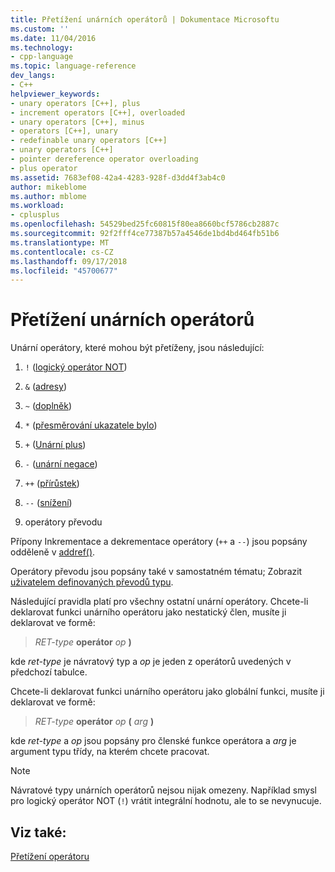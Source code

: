 ```yaml
---
title: Přetížení unárních operátorů | Dokumentace Microsoftu
ms.custom: ''
ms.date: 11/04/2016
ms.technology:
- cpp-language
ms.topic: language-reference
dev_langs:
- C++
helpviewer_keywords:
- unary operators [C++], plus
- increment operators [C++], overloaded
- unary operators [C++], minus
- operators [C++], unary
- redefinable unary operators [C++]
- unary operators [C++]
- pointer dereference operator overloading
- plus operator
ms.assetid: 7683ef08-42a4-4283-928f-d3dd4f3ab4c0
author: mikeblome
ms.author: mblome
ms.workload:
- cplusplus
ms.openlocfilehash: 54529bed25fc60815f80ea8660bcf5786cb2887c
ms.sourcegitcommit: 92f2fff4ce77387b57a4546de1bd4bd464fb51b6
ms.translationtype: MT
ms.contentlocale: cs-CZ
ms.lasthandoff: 09/17/2018
ms.locfileid: "45700677"
---
```

# <a name="overloading-unary-operators"></a>Přetížení unárních operátorů
Unární operátory, které mohou být přetíženy, jsou následující:  
  
1.  `!` ([logický operátor NOT](../cpp/logical-negation-operator-exclpt.md))  
  
2.  `&` ([adresy](../cpp/address-of-operator-amp.md))  
  
3.  `~` ([doplněk](../cpp/one-s-complement-operator-tilde.md))  
  
4.  `*` ([přesměrování ukazatele bylo](../cpp/indirection-operator-star.md))  
  
5.  `+` ([Unární plus](../cpp/additive-operators-plus-and.md))  
  
6.  `-` ([unární negace](../cpp/additive-operators-plus-and.md))  
  
7.  `++` ([přírůstek](../cpp/prefix-increment-and-decrement-operators-increment-and-decrement.md))  
  
8.  `--` ([snížení](../cpp/prefix-increment-and-decrement-operators-increment-and-decrement.md))  
  
9. operátory převodu  
  
 Přípony Inkrementace a dekrementace operátory (`++` a `--`) jsou popsány odděleně v [addref()](../cpp/increment-and-decrement-operator-overloading-cpp.md).  
  
 Operátory převodu jsou popsány také v samostatném tématu; Zobrazit [uživatelem definovaných převodů typu](../cpp/user-defined-type-conversions-cpp.md).  
  
 Následující pravidla platí pro všechny ostatní unární operátory. Chcete-li deklarovat funkci unárního operátoru jako nestatický člen, musíte ji deklarovat ve formě:  
  
> *RET-type* **operátor** *op* **)**  
  
 kde *ret-type* je návratový typ a *op* je jeden z operátorů uvedených v předchozí tabulce.  
  
 Chcete-li deklarovat funkci unárního operátoru jako globální funkci, musíte ji deklarovat ve formě:  
  
> *RET-type* **operátor** *op* **(** *arg* **)**  
  
 kde *ret-type* a *op* jsou popsány pro členské funkce operátora a *arg* je argument typu třídy, na kterém chcete pracovat.  
  
> [!NOTE]
>  Návratové typy unárních operátorů nejsou nijak omezeny. Například smysl pro logický operátor NOT (`!`) vrátit integrální hodnotu, ale to se nevynucuje.  
  
## <a name="see-also"></a>Viz také:  
 [Přetížení operátoru](../cpp/operator-overloading.md)